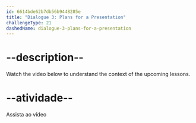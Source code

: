 ```yaml
---
id: 6614bde62b7db56b9448285e
title: "Dialogue 3: Plans for a Presentation"
challengeType: 21
dashedName: dialogue-3-plans-for-a-presentation
---
```


# --description--

Watch the video below to understand the context of the upcoming lessons.

# --atividade--

Assista ao vídeo

